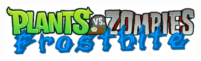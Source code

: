 <p align="center"><img alt="Frostbite Logo" src="https://github.com/coineomod/pvzfrostbite/blob/main/Logo.png?raw=true"/></p>

